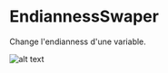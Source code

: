 # EndiannessSwaper
Change l'endianness d'une variable.

![alt text](https://nsa40.casimages.com/img/2020/02/15/200215110536365828.jpg) 


 
